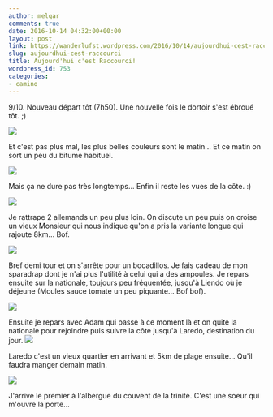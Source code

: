 ```yaml
---
author: melqar
comments: true
date: 2016-10-14 04:32:00+00:00
layout: post
link: https://wanderlufst.wordpress.com/2016/10/14/aujourdhui-cest-raccourci/
slug: aujourdhui-cest-raccourci
title: Aujourd'hui c'est Raccourci!
wordpress_id: 753
categories:
- camino
---
```


9/10. Nouveau départ tôt (7h50). Une nouvelle fois le dortoir s'est ébroué tôt. ;)

[![](http://wanderlufst.files.wordpress.com/2016/10/wp-image-2049186407jpg.jpg)](http://wanderlufst.files.wordpress.com/2016/10/wp-image-2049186407jpg.jpg)

Et c'est pas plus mal, les plus belles couleurs sont le matin... Et ce matin on sort un peu du bitume habituel.

[![](http://wanderlufst.files.wordpress.com/2016/10/wp-image-533796290jpg.jpg)](http://wanderlufst.files.wordpress.com/2016/10/wp-image-533796290jpg.jpg)

Mais ça ne dure pas très longtemps... Enfin il reste les vues de la côte. :)

[![](http://wanderlufst.files.wordpress.com/2016/10/wp-image-510158349jpg.jpg)](http://wanderlufst.files.wordpress.com/2016/10/wp-image-510158349jpg.jpg)

Je rattrape 2 allemands un peu plus loin. On discute un peu puis on croise un vieux Monsieur qui nous indique qu'on a pris la variante longue qui rajoute 8km... Bof.

[![](http://wanderlufst.files.wordpress.com/2016/10/wp-image-107233291jpg.jpg)](http://wanderlufst.files.wordpress.com/2016/10/wp-image-107233291jpg.jpg)

Bref demi tour et on s'arrête pour un bocadillos. Je fais cadeau de mon sparadrap dont je n'ai plus l'utilité à celui qui a des ampoules.
Je repars ensuite sur la nationale, toujours peu fréquentée, jusqu'à Liendo où je déjeune (Moules sauce tomate un peu piquante... Bof bof).

[![](http://wanderlufst.files.wordpress.com/2016/10/wp-image-1791891150jpg.jpg)](http://wanderlufst.files.wordpress.com/2016/10/wp-image-1791891150jpg.jpg)

Ensuite je repars avec Adam qui passe à ce moment là et on quite la nationale pour rejoindre puis suivre la côte jusqu'à Laredo, destination du jour.
[![](http://wanderlufst.files.wordpress.com/2016/10/wp-image-80360738jpg.jpg)](http://wanderlufst.files.wordpress.com/2016/10/wp-image-80360738jpg.jpg)

Laredo c'est un vieux quartier en arrivant et 5km de plage ensuite... Qu'il faudra manger demain matin.

[![](http://wanderlufst.files.wordpress.com/2016/10/wp-image-77655351jpg.jpg)](http://wanderlufst.files.wordpress.com/2016/10/wp-image-77655351jpg.jpg)

J'arrive le premier à l'albergue du couvent de la trinité. C'est une soeur qui m'ouvre la porte...
